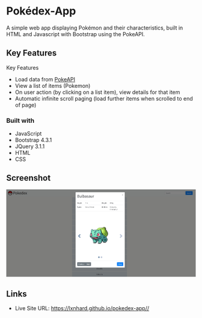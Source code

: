 # Pokédex-App

A simple web app displaying Pokémon and their characteristics, built in HTML and Javascript with Bootstrap using the PokeAPI.

## Key Features

Key Features
- Load data from [PokeAPI](https://pokeapi.co/)
- View a list of items (Pokemon)
- On user action (by clicking on a list item), view details for that item
- Automatic infinite scroll paging (load further items when scrolled to end of page)

### Built with

- JavaScript
- Bootstrap 4.3.1
- JQuery 3.1.1
- HTML
- CSS

## Screenshot

![](./screenshot.jpg)

## Links

- Live Site URL: https://lxnhard.github.io/pokedex-app//
